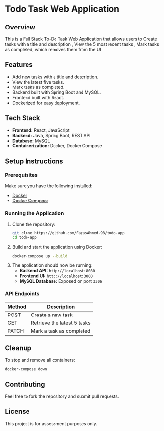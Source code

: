 # Todo Task Web Application

## Overview
This is a Full Stack To-Do Task Web Application that allows users to Create tasks with a title and description , View the 5 most recent tasks , Mark tasks as completed, which removes them from the UI

## Features
- Add new tasks with a title and description.
- View the latest five tasks.
- Mark tasks as completed.
- Backend built with Spring Boot and MySQL.
- Frontend built with React.
- Dockerized for easy deployment.

## Tech Stack
- **Frontend:** React, JavaScript
- **Backend:** Java, Spring Boot, REST API
- **Database:** MySQL
- **Containerization:** Docker, Docker Compose

## Setup Instructions
### Prerequisites
Make sure you have the following installed:
- [Docker](https://www.docker.com/get-started)
- [Docker Compose](https://docs.docker.com/compose/install/)

### Running the Application
1. Clone the repository:
   ```sh
   git clone https://github.com/FayasAhmed-98/todo-app
   cd todo-app
   ```
2. Build and start the application using Docker:
   ```sh
   docker-compose up --build
   ```
3. The application should now be running:
   - **Backend API:** `http://localhost:8080`
   - **Frontend UI:** `http://localhost:3000`
   - **MySQL Database:** Exposed on port `3306`

### API Endpoints
| Method | Description                 |
|--------|-----------------------------|
| POST   | Create a new task           |
| GET    | Retrieve the latest 5 tasks |
| PATCH  | Mark a task as completed    |

## Cleanup
To stop and remove all containers:
```sh
docker-compose down
```

## Contributing
Feel free to fork the repository and submit pull requests.

## License
This project is for assessment purposes only.


